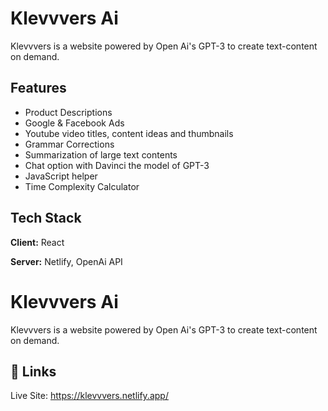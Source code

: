 
# Klevvvers Ai

Klevvvers is a website powered by Open Ai's GPT-3 to create text-content on demand.
 

## Features

- Product Descriptions
- Google & Facebook Ads
- Youtube video titles, content ideas and thumbnails
- Grammar Corrections
- Summarization of large text contents
- Chat option with Davinci the model of GPT-3
- JavaScript helper
- Time Complexity Calculator



## Tech Stack

**Client:** React

**Server:** Netlify, OpenAi API


# Klevvvers Ai

Klevvvers is a website powered by Open Ai's GPT-3 to create text-content on demand.
 

## 🔗 Links
Live Site: https://klevvvers.netlify.app/


